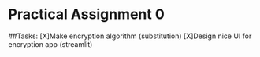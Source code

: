 # Practical Assignment 0
##Tasks:
[X]Make encryption algorithm (substitution)
[X]Design nice UI for encryption app (streamlit)
